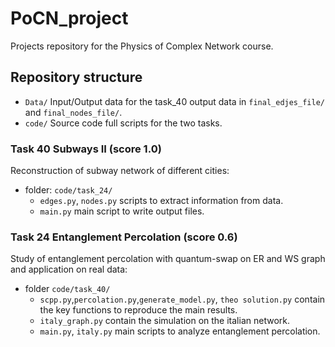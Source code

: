 # PoCN_project

Projects repository for the Physics of Complex Network course.

## Repository structure
 - `Data/`  Input/Output data for the task_40 output data in `final_edjes_file/` and `final_nodes_file/`.
 - `code/`  Source code full scripts for the two tasks.

### Task 40 Subways II (score 1.0)
Reconstruction of subway network of different cities:
- folder: `code/task_24/`
  - `edges.py`, `nodes.py` scripts to extract information from data.
  - `main.py` main script to write output files.
  
### Task 24 Entanglement Percolation (score 0.6)
Study of entanglement percolation with quantum-swap on ER and WS graph and application on real data:
- folder `code/task_40/`
  - `scpp.py`,`percolation.py`,`generate_model.py`, `theo solution.py` contain the key functions to reproduce the main results.
  - `italy_graph.py` contain the simulation on the italian network.
  - `main.py`, `italy.py`  main scripts to analyze entanglement percolation. 


